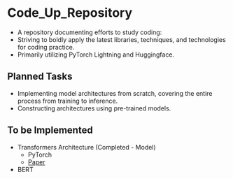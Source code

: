 # Code_Up_Repository
- A repository documenting efforts to study coding:
- Striving to boldly apply the latest libraries, techniques, and technologies for coding practice.
- Primarily utilizing PyTorch Lightning and Huggingface.
## Planned Tasks
- Implementing model architectures from scratch, covering the entire process from training to inference.
- Constructing architectures using pre-trained models.
## To be Implemented
- Transformers Architecture (Completed - Model)
    - PyTorch
    - [Paper](https://arxiv.org/abs/1706.03762)
- BERT